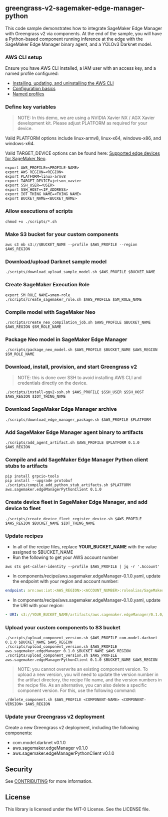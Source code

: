 ## greengrass-v2-sagemaker-edge-manager-python

This code sample demonstrates how to integrate SageMaker Edge Manager with Greengrass v2 via components. At the end of the sample, you will have a Python-based component running inference at the edge with the SageMaker Edge Manager binary agent, and a YOLOv3 Darknet model.

### AWS CLI setup

Ensure you have AWS CLI installed, a IAM user with an access key, and a named profile configured:

* [Installing, updating, and uninstalling the AWS CLI](https://docs.aws.amazon.com/cli/latest/userguide/cli-chap-install.html)
* [Configuration basics](https://docs.aws.amazon.com/cli/latest/userguide/cli-configure-quickstart.html)
* [Named profiles](https://docs.aws.amazon.com/cli/latest/userguide/cli-configure-profiles.html)

### Define key variables
> NOTE: In this demo, we are using a NVIDIA Xavier NX / AGX Xavier development kit. Please adjust PLATFORM as required for your device.

Valid PLATFORM options include linux-armv8, linux-x64, windows-x86, and windows-x64.

Valid TARGET_DEVICE options can be found here: [Supported edge devices for SageMaker Neo](https://docs.aws.amazon.com/sagemaker/latest/dg/neo-supported-devices-edge.html).
```console
export AWS_PROFILE=<PROFILE-NAME>
export AWS_REGION=<REGION>
export PLATFORM=linux-armv8
export TARGET_DEVICE=jetson_xavier
export SSH_USER=<USER>
export SSH_HOST=<IP_ADDRESS>
export IOT_THING_NAME=<THING_NAME>
export BUCKET_NAME=<BUCKET_NAME>
```

### Allow executions of scripts
```console
chmod +x ./scripts/*.sh
```

### Make S3 bucket for your custom components
```console
aws s3 mb s3://$BUCKET_NAME --profile $AWS_PROFILE --region $AWS_REGION
```

### Download/upload Darknet sample model
```console
./scripts/download_upload_sample_model.sh $AWS_PROFILE $BUCKET_NAME
```

### Create SageMaker Execution Role
```console
export SM_ROLE_NAME=smem-role
./scripts/create_sagemaker_role.sh $AWS_PROFILE $SM_ROLE_NAME
```

### Compile model with SageMaker Neo
```console
./scripts/create_neo_compilation_job.sh $AWS_PROFILE $BUCKET_NAME $AWS_REGION $SM_ROLE_NAME
```

### Package Neo model in SageMaker Edge Manager
```console
./scripts/package_neo_model.sh $AWS_PROFILE $BUCKET_NAME $AWS_REGION $SM_ROLE_NAME
```

### Download, install, provision, and start Greengrass v2
> NOTE: this is done over SSH to avoid installing AWS CLI and credentials directly on the device.
```console
./scripts/install-ggv2-ssh.sh $AWS_PROFILE $SSH_USER $SSH_HOST $AWS_REGION $IOT_THING_NAME
```

### Download SageMaker Edge Manager archive
```console
./scripts/download_edge_manager_package.sh $AWS_PROFILE $PLATFORM    
```

### Add SageMaker Edge Manager agent binary to artifacts
```console
./scripts/add_agent_artifact.sh $AWS_PROFILE $PLATFORM 0.1.0 $AWS_REGION
```

### Compile and add SageMaker Edge Manager Python client stubs to artifacts
```console
pip install grpcio-tools
pip install --upgrade protobuf
./scripts/compile_add_python_stub_artifacts.sh $PLATFORM aws.sagemaker.edgeManagerPythonClient 0.1.0
```

### Create device fleet in SageMaker Edge Manager, and add device to fleet
```console
./scripts/create_device_fleet_register_device.sh $AWS_PROFILE $AWS_REGION $BUCKET_NAME $IOT_THING_NAME
```

### Update recipes
* In all of the recipe files, replace **YOUR_BUCKET_NAME** with the value assigned to $BUCKET_NAME
* Run the following to get your AWS account number
```console
aws sts get-caller-identity --profile $AWS_PROFILE | jq -r '.Account'
```
* In components/recipe/aws.sagemaker.edgeManager-0.1.0.yaml, update the endpoint with your region and account number:
```yaml
endpoint: arn:aws:iot:<AWS_REGION>:<ACCOUNT_NUMBER>:rolealias/SageMakerEdge-ggv2-smem-fleet
```

* In components/recipe/aws.sagemaker.edgeManager-0.1.0.yaml, update the URI with your region:
```yaml
- URI: s3://YOUR_BUCKET_NAME/artifacts/aws.sagemaker.edgeManager/0.1.0/<AWS_REGION>.pem
```

### Upload your custom components to S3 bucket
```console
./scripts/upload_component_version.sh $AWS_PROFILE com.model.darknet 0.1.0 $BUCKET_NAME $AWS_REGION
./scripts/upload_component_version.sh $AWS_PROFILE aws.sagemaker.edgeManager 0.1.0 $BUCKET_NAME $AWS_REGION 
./scripts/upload_component_version.sh $AWS_PROFILE aws.sagemaker.edgeManagerPythonClient 0.1.0 $BUCKET_NAME $AWS_REGION
```

> NOTE: you cannot overwrite an existing component version. To upload a new version, you will need to update the version number in the artifact directory, the recipe file name, and the version numbers in the recipe file.
> As an alternative, you can also delete a specific component version. For this, use the following command:
```console
./delete_component.sh $AWS_PROFILE <COMPONENT-NAME> <COMPONENT-VERSION> $AWS_REGION
```

### Update your Greengrass v2 deployment

Create a new Greengrass v2 deployment, including the following components:
* com.model.darknet v0.1.0
* aws.sagemaker.edgeManager v0.1.0
* aws.sagemaker.edgeManagerPythonClient v0.1.0

## Security

See [CONTRIBUTING](CONTRIBUTING.md#security-issue-notifications) for more information.

## License

This library is licensed under the MIT-0 License. See the LICENSE file.

